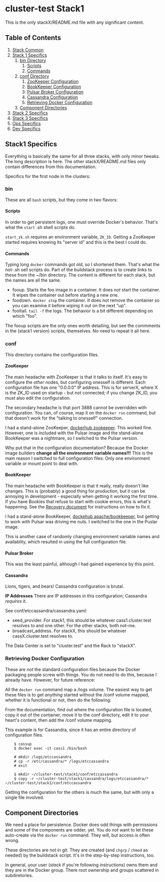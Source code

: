 # cluster-test Stack1

This is the only stackX/README.md file with any significant content.

## Table of Contents

1. [Stack Common](../common/README.md)
1. [Stack 1 Specifics](#stack1-specifics)
    1. [bin Directory](#bin)
        1. [Scripts](#scripts)
        1. [Commands](#commands)
    1. [conf Directory](#conf)
        1. [ZooKeeper Configuration](#zookeeper-configuration)
        1. [BookKeeper Configuration](#bookkeeper-configuration)
        1. [Pulsar Broker Configuration](#pulsar-broker-configuration)
        1. [Cassandra Configuration](#cassandra-configuration)
        1. [Retrieving Docker Configuration](#retrieving-docker-configuration)
    1. [Component Directories](#component-directories)
1. [Stack 2 Specifics](../stack2/README.md)
1. [Stack 3 Specifics](../stack3/README.md)
1. [Ops Specifics](../ops/README.md)
1. [Dev Specifics](../dev/README.md)

## Stack1 Specifics

Everything is basically the same for all three stacks, with only minor tweaks. The long description is here. The other stackX/README.md files only contain differences from this documentation. 

Specifics for the first node in the clusters:

### bin

These are all `bash` scripts, but they come in two flavors:

#### Scripts

In order to get persistent logs, one must override Docker's behavior. That's what the `start` .sh shell scripts do.

`start_zk.sh` requires an environment variable, `ZK_ID`. Getting a ZooKeeper started requires knowing its "server id" and this is the best I could do.

#### Commands

Typing long `docker` commands got old, so I shortened them. That's what the not-.sh sell scripts do. Part of the buildstack process is to create links to these from the ~/bin directory. The content is different for each stack, but the names are all the same.

- fooup. Starts the foo image in a container. It does *not* start the container. It wipes the container out before starting a new one.
- foodown. `docker stop` the container. It does not remove the container so you can examine it before wiping it out on the next "up".
- fooltail. `tail -f` the logs. The behavior is a bit different depending on which "foo".

The fooup scripts are the only ones worth detailing, but see the commments in the (stack1 version) scripts, themselves. No need to repeat it all here.

### conf

This directory contains the configuration files. 

#### ZooKeeper

The main headache with ZooKeeper is that it talks to itself. It's easy to configure the *other* nodes, but configuring onesself is different. Each configuration file has one "0.0.0.0" IP address. This is for serverX, where X is the ZK_ID used on startup - but not connected; if you change ZK_ID, you must also edit the configuration.

The secondary headache is that port 3888 cannot be overridden with configuration. You can, of course, map it on the `docker run` command, but that doesn't work for the "talking to onesself" connection.

I had a stand-alone ZooKeeper, [dockerhub zookeeper](https://hub.docker.com/_/zookeeper). This worked fine. However, one is included with the Pulsar image and the stand-alone BookKeeper was a nightmare, so I switched to the Pulsar version.

Why put that in the configuration documentation? Because the Docker image builders **change all the environment variable names!!!** This is the main reason I switched to full configuration files: Only one environment variable or mount point to deal with.

#### BookKeeper

The main headache with BookKeeper is that it really, really doesn't like changes. This is (probably) a good thing for production, but it can be annoying in development - especially when getting it working the first time. If you have Bookies that refuse to start with cookie errors, this is what's happening. See the [Recovery document](../cluster-test-06Recovery.md) for instructions on how to fix it.

I had a stand-alone BookKeeper, [dockehub apache/bookkeeper](https://hub.docker.com/r/apache/bookkeeper), but getting to work with Pulsar was driving me nuts. I switched to the one in the Puslar image.

This is another case of randomly changing environment variable names and availablity, which resulted in using the full configuration file.

#### Pulsar Broker

This was the least painful, although I had gained experience by this point.




#### Cassandra

Lions, tigers, and bears! Cassandra configuration is brutal.

**IP Addresses** There are IP addresses in this configuration; Cassandra _requires_ it.

See conf/etccassandra/cassandra.yaml:
- seed_provider. For stack1, this should be whatever cass1.cluster.test resolves to and one other. For the other stacks, both not-me.
- broadcast_address. For stackX, this should be whatever cassX.cluster.test resolves to.

The Data Center is set to "cluster.test" and the Rack to "stackX".

### Retrieving Docker Configuration

These are *not* the standard configuration files because the Docker packaging people screw with things. 
You do not need to do this, because I already have. However, for future reference:

All the `docker run` command map a /logs volume. The easiest way to get these files is to get *anything* started without the /conf volume mapped, whether it is functional or not, then do the following:

From the documentation, find out where the configuration file is located, copy it out of the container, move it to the conf directory, edit it to your heart's content, then add the /conf volume mapping.

This example is for Cassandra, since it has an entire directory of configuration files.

```
    $ cassup
    $ docker exec -it cass1 /bin/bash

    # mkdir /logs/etccassandra
    # cp -r /etc/cassandra/* /logs/etccassandra
    # exit

    $ mkdir ~/cluster-test/stack1/conf/etccassandra
    $ copy -r ~/cluster-test/stack1/cassandra/logs/etccassandra/* ~/cluster-test/stack1/conf/etccassandra
```

Getting the configuration for the others is much the same, but with only a single file involved. 

## Component Directories

We need a place for persistence. Docker does odd things with permissions and some of the components are odder, yet. You do *not* want to let these auto-create via the `docker run` command. They will, but access is often wrong.

These directories are not in git. They are created (and `chgrp` / `chmod` as needed) by the buildstack script. It's in the step-by-step instructions, too.

In general, your user (*stack* if you're following instructions) owns them and they are in the Docker group. There root ownership and groups scattered in subdiretories.

